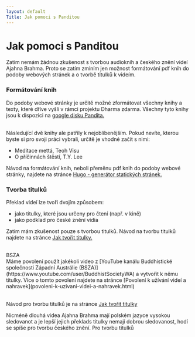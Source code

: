 ```yaml
---
layout: default
Title: Jak pomoci s Panditou
---
```


# Jak pomoci s Panditou

Zatím nemám žádnou zkušenost s tvorbou audioknih a českého znění videí Ajahna Brahma. Proto se zatím zmíním jen možnost formátování pdf knih do podoby webových stránek a o tvorbě titulků k videím.

### Formátování knih

Do podoby webové stránky je určitě možné zformátovat všechny knihy a texty, které dříve vyšli v rámci projektu Dharma zdarma. Všechny tyto knihy jsou k dispozici na [google disku Pandita.](https://drive.google.com/drive/u/1/folders/11gL2ab0CPZUdpUUepmwEovLgplyc8VLj)<br><br>

Následující dvě knihy ale patřily k nejoblíbenějším. Pokud nevíte, kterou byste si pro svoji práci vybrali, určitě je vhodné začít s nimi:

<ul>
<li>Meditace mettá, Teoh Visu</li>
<li>O příčinnách štěstí, T.Y. Lee</li>
</ul>

Návod na formátování knih, neboli přeměnu pdf knih do podoby webové stránky, najdete na stránce <a href="hugo-generator-statickych-stranek">Hugo - generátor statických stránek.</a><br>

### Tvorba titulků

Překlad videí lze tvoři dvojím způsobem:

<ul>
<li>jako titulky, které jsou určeny pro čtení (např. v kině)</li>
<li>jako podklad pro české znění vidia</li>
</ul>

Zatím mám zkušenost pouze s tvorbou titulků. Návod na tvorbu titulků najdete na stránce [Jak tvořit titulky.](jak-tvorit-titulky.html)<br><br>

<div class="underline">
BSZA
</div>
Máme povolení použít jakékoli video z [YouTube kanálu Buddhistické společnosti Západní Austrálie (BSZA)](https://www.youtube.com/user/BuddhistSocietyWA) a vytvořit k němu titulky. Více o tomto povolení najdete na stránce [Povolení k užívání videí a nahravek](povoleni-k-uzivani-videi-a-nahravek.html)<br><br>

Návod pro tvorbu titulků je na stránce [Jak tvořit titulky](jak-tvorit-titulky.md)

Nicméně dlouhá videa Ajahna Brahma mají polském jazyce vysokou sledovanot a je lepší jejich překlads titulky nemají dobrou sledovanost, hodí se spíše pro tvorbu českého znění. Pro tvorbu titulků
